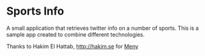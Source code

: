 # Sports Info

A small application that retrieves twitter info on a number of sports. This is a sample app created to combine different technologies.

Thanks to Hakim El Hattab, http://hakim.se for [Meny](https://github.com/hakimel/Meny)